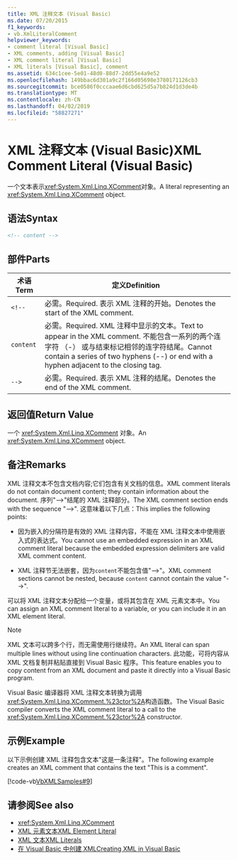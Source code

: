 ```yaml
---
title: XML 注释文本 (Visual Basic)
ms.date: 07/20/2015
f1_keywords:
- vb.XmlLiteralComment
helpviewer_keywords:
- comment literal [Visual Basic]
- XML comments, adding [Visual Basic]
- XML comment literal [Visual Basic]
- XML literals [Visual Basic], comment
ms.assetid: 634c1cee-5e01-48d0-88d7-2dd55e4a9e52
ms.openlocfilehash: 149bbac6d301a9c2f166d05698e3780171126cb3
ms.sourcegitcommit: bce0586f0cccaae6d6cbd625d5a7b824d1d3de4b
ms.translationtype: MT
ms.contentlocale: zh-CN
ms.lasthandoff: 04/02/2019
ms.locfileid: "58827271"
---
```

# <a name="xml-comment-literal-visual-basic"></a><span data-ttu-id="b9ddd-102">XML 注释文本 (Visual Basic)</span><span class="sxs-lookup"><span data-stu-id="b9ddd-102">XML Comment Literal (Visual Basic)</span></span>
<span data-ttu-id="b9ddd-103">一个文本表示<xref:System.Xml.Linq.XComment>对象。</span><span class="sxs-lookup"><span data-stu-id="b9ddd-103">A literal representing an <xref:System.Xml.Linq.XComment> object.</span></span>  
  
## <a name="syntax"></a><span data-ttu-id="b9ddd-104">语法</span><span class="sxs-lookup"><span data-stu-id="b9ddd-104">Syntax</span></span>  
  
```xml  
<!-- content -->  
```  
  
## <a name="parts"></a><span data-ttu-id="b9ddd-105">部件</span><span class="sxs-lookup"><span data-stu-id="b9ddd-105">Parts</span></span>  
  
|<span data-ttu-id="b9ddd-106">术语</span><span class="sxs-lookup"><span data-stu-id="b9ddd-106">Term</span></span>|<span data-ttu-id="b9ddd-107">定义</span><span class="sxs-lookup"><span data-stu-id="b9ddd-107">Definition</span></span>|  
|---|---|  
|`<!--`|<span data-ttu-id="b9ddd-108">必需。</span><span class="sxs-lookup"><span data-stu-id="b9ddd-108">Required.</span></span> <span data-ttu-id="b9ddd-109">表示 XML 注释的开始。</span><span class="sxs-lookup"><span data-stu-id="b9ddd-109">Denotes the start of the XML comment.</span></span>|  
|`content`|<span data-ttu-id="b9ddd-110">必需。</span><span class="sxs-lookup"><span data-stu-id="b9ddd-110">Required.</span></span> <span data-ttu-id="b9ddd-111">XML 注释中显示的文本。</span><span class="sxs-lookup"><span data-stu-id="b9ddd-111">Text to appear in the XML comment.</span></span> <span data-ttu-id="b9ddd-112">不能包含一系列的两个连字符 （-） 或与结束标记相邻的连字符结尾。</span><span class="sxs-lookup"><span data-stu-id="b9ddd-112">Cannot contain a series of two hyphens (--) or end with a hyphen adjacent to the closing tag.</span></span>|  
|`-->`|<span data-ttu-id="b9ddd-113">必需。</span><span class="sxs-lookup"><span data-stu-id="b9ddd-113">Required.</span></span> <span data-ttu-id="b9ddd-114">表示 XML 注释的结尾。</span><span class="sxs-lookup"><span data-stu-id="b9ddd-114">Denotes the end of the XML comment.</span></span>|  
  
## <a name="return-value"></a><span data-ttu-id="b9ddd-115">返回值</span><span class="sxs-lookup"><span data-stu-id="b9ddd-115">Return Value</span></span>  
 <span data-ttu-id="b9ddd-116">一个 <xref:System.Xml.Linq.XComment> 对象。</span><span class="sxs-lookup"><span data-stu-id="b9ddd-116">An <xref:System.Xml.Linq.XComment> object.</span></span>  
  
## <a name="remarks"></a><span data-ttu-id="b9ddd-117">备注</span><span class="sxs-lookup"><span data-stu-id="b9ddd-117">Remarks</span></span>  
 <span data-ttu-id="b9ddd-118">XML 注释文本不包含文档内容;它们包含有关文档的信息。</span><span class="sxs-lookup"><span data-stu-id="b9ddd-118">XML comment literals do not contain document content; they contain information about the document.</span></span> <span data-ttu-id="b9ddd-119">序列"-->"结尾的 XML 注释部分。</span><span class="sxs-lookup"><span data-stu-id="b9ddd-119">The XML comment section ends with the sequence "-->".</span></span> <span data-ttu-id="b9ddd-120">这意味着以下几点：</span><span class="sxs-lookup"><span data-stu-id="b9ddd-120">This implies the following points:</span></span>  
  
-   <span data-ttu-id="b9ddd-121">因为嵌入的分隔符是有效的 XML 注释内容，不能在 XML 注释文本中使用嵌入式的表达式。</span><span class="sxs-lookup"><span data-stu-id="b9ddd-121">You cannot use an embedded expression in an XML comment literal because the embedded expression delimiters are valid XML comment content.</span></span>  
  
-   <span data-ttu-id="b9ddd-122">XML 注释节无法嵌套，因为`content`不能包含值"-->"。</span><span class="sxs-lookup"><span data-stu-id="b9ddd-122">XML comment sections cannot be nested, because `content` cannot contain the value "-->".</span></span>  
  
 <span data-ttu-id="b9ddd-123">可以将 XML 注释文本分配给一个变量，或将其包含在 XML 元素文本中。</span><span class="sxs-lookup"><span data-stu-id="b9ddd-123">You can assign an XML comment literal to a variable, or you can include it in an XML element literal.</span></span>  
  
> [!NOTE]
>  <span data-ttu-id="b9ddd-124">XML 文本可以跨多个行，而无需使用行继续符。</span><span class="sxs-lookup"><span data-stu-id="b9ddd-124">An XML literal can span multiple lines without using line continuation characters.</span></span> <span data-ttu-id="b9ddd-125">此功能，可将内容从 XML 文档复制并粘贴直接到 Visual Basic 程序。</span><span class="sxs-lookup"><span data-stu-id="b9ddd-125">This feature enables you to copy content from an XML document and paste it directly into a Visual Basic program.</span></span>  
  
 <span data-ttu-id="b9ddd-126">Visual Basic 编译器将 XML 注释文本转换为调用<xref:System.Xml.Linq.XComment.%23ctor%2A>构造函数。</span><span class="sxs-lookup"><span data-stu-id="b9ddd-126">The Visual Basic compiler converts the XML comment literal to a call to the <xref:System.Xml.Linq.XComment.%23ctor%2A> constructor.</span></span>  
  
## <a name="example"></a><span data-ttu-id="b9ddd-127">示例</span><span class="sxs-lookup"><span data-stu-id="b9ddd-127">Example</span></span>  
 <span data-ttu-id="b9ddd-128">以下示例创建 XML 注释包含文本"这是一条注释"。</span><span class="sxs-lookup"><span data-stu-id="b9ddd-128">The following example creates an XML comment that contains the text "This is a comment".</span></span>  
  
 [!code-vb[VbXMLSamples#9](~/samples/snippets/visualbasic/VS_Snippets_VBCSharp/VbXMLSamples/VB/XMLSamples4.vb#9)]  
  
## <a name="see-also"></a><span data-ttu-id="b9ddd-129">请参阅</span><span class="sxs-lookup"><span data-stu-id="b9ddd-129">See also</span></span>

- <xref:System.Xml.Linq.XComment>
- [<span data-ttu-id="b9ddd-130">XML 元素文本</span><span class="sxs-lookup"><span data-stu-id="b9ddd-130">XML Element Literal</span></span>](../../../visual-basic/language-reference/xml-literals/xml-element-literal.md)
- [<span data-ttu-id="b9ddd-131">XML 文本</span><span class="sxs-lookup"><span data-stu-id="b9ddd-131">XML Literals</span></span>](../../../visual-basic/language-reference/xml-literals/index.md)
- [<span data-ttu-id="b9ddd-132">在 Visual Basic 中创建 XML</span><span class="sxs-lookup"><span data-stu-id="b9ddd-132">Creating XML in Visual Basic</span></span>](../../../visual-basic/programming-guide/language-features/xml/creating-xml.md)
